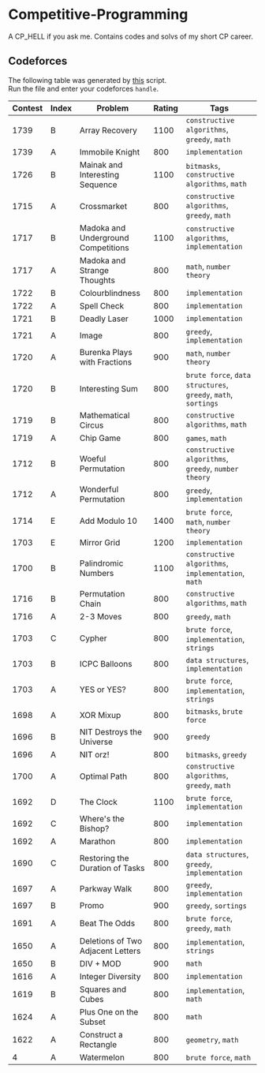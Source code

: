 # Competitive-Programming
A CP_HELL if you ask me. Contains codes and solvs of my short CP career.

## Codeforces

The following table was generated by [this](/scripts/table_generator.py) script.\
Run the file and enter your codeforces `handle`.


|Contest|Index|Problem|Rating|Tags|
|-|-|-|-|-|
|1739|B|Array Recovery|1100|`constructive algorithms`, `greedy`, `math`|
|1739|A|Immobile Knight|800|`implementation`|
|1726|B|Mainak and Interesting Sequence|1100|`bitmasks`, `constructive algorithms`, `math`|
|1715|A|Crossmarket|800|`constructive algorithms`, `greedy`, `math`|
|1717|B|Madoka and Underground Competitions|1100|`constructive algorithms`, `implementation`|
|1717|A|Madoka and Strange Thoughts|800|`math`, `number theory`|
|1722|B|Colourblindness|800|`implementation`|
|1722|A|Spell Check|800|`implementation`|
|1721|B|Deadly Laser|1000|`implementation`|
|1721|A|Image|800|`greedy`, `implementation`|
|1720|A|Burenka Plays with Fractions|900|`math`, `number theory`|
|1720|B|Interesting Sum|800|`brute force`, `data structures`, `greedy`, `math`, `sortings`|
|1719|B|Mathematical Circus|800|`constructive algorithms`, `math`|
|1719|A|Chip Game|800|`games`, `math`|
|1712|B|Woeful Permutation|800|`constructive algorithms`, `greedy`, `number theory`|
|1712|A|Wonderful Permutation|800|`greedy`, `implementation`|
|1714|E|Add Modulo 10|1400|`brute force`, `math`, `number theory`|
|1703|E|Mirror Grid|1200|`implementation`|
|1700|B|Palindromic Numbers |1100|`constructive algorithms`, `implementation`, `math`|
|1716|B|Permutation Chain|800|`constructive algorithms`, `math`|
|1716|A|2-3 Moves|800|`greedy`, `math`|
|1703|C|Cypher|800|`brute force`, `implementation`, `strings`|
|1703|B|ICPC Balloons|800|`data structures`, `implementation`|
|1703|A|YES or YES?|800|`brute force`, `implementation`, `strings`|
|1698|A|XOR Mixup|800|`bitmasks`, `brute force`|
|1696|B|NIT Destroys the Universe|900|`greedy`|
|1696|A|NIT orz!|800|`bitmasks`, `greedy`|
|1700|A|Optimal Path|800|`constructive algorithms`, `greedy`, `math`|
|1692|D|The Clock|1100|`brute force`, `implementation`|
|1692|C|Where's the Bishop?|800|`implementation`|
|1692|A|Marathon|800|`implementation`|
|1690|C|Restoring the Duration of Tasks|800|`data structures`, `greedy`, `implementation`|
|1697|A|Parkway Walk|800|`greedy`, `implementation`|
|1697|B|Promo|900|`greedy`, `sortings`|
|1691|A|Beat The Odds|800|`brute force`, `greedy`, `math`|
|1650|A|Deletions of Two Adjacent Letters|800|`implementation`, `strings`|
|1650|B|DIV + MOD|900|`math`|
|1616|A|Integer Diversity|800|`implementation`|
|1619|B|Squares and Cubes|800|`implementation`, `math`|
|1624|A|Plus One on the Subset|800|`math`|
|1622|A|Construct a Rectangle|800|`geometry`, `math`|
|4|A|Watermelon|800|`brute force`, `math`|
